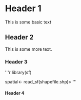 # Header 1

This is some basic text

## Header 2

This is some more text.

### Header 3
'''r
library(sf)

spatial<- read_sf(shapefile.shp)>
'''
#### Header 4